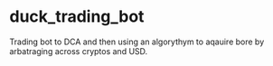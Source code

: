 # duck_trading_bot
Trading bot to DCA and then using an algorythym to aqauire bore by arbatraging across cryptos and USD.
